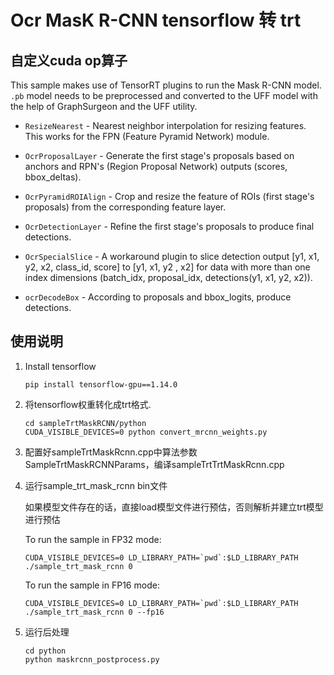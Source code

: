 # Ocr MasK R-CNN tensorflow 转 trt

## 自定义cuda op算子

This sample makes use of TensorRT plugins to run the Mask R-CNN model. `.pb` model needs to be preprocessed and converted to the UFF model with the help of GraphSurgeon and the UFF utility.

- `ResizeNearest` - Nearest neighbor interpolation for resizing features. This works for the FPN (Feature Pyramid Network) module.

- `OcrProposalLayer` - Generate the first stage's proposals based on anchors and RPN's (Region Proposal Network) outputs (scores, bbox_deltas).

- `OcrPyramidROIAlign` - Crop and resize the feature of ROIs (first stage's proposals) from the corresponding feature layer.

- `OcrDetectionLayer` - Refine the first stage's proposals to produce final detections.

- `OcrSpecialSlice` - A workaround plugin to slice detection output [y1, x1, y2, x2, class_id, score] to [y1, x1, y2 , x2] for data with more than one index dimensions (batch_idx, proposal_idx, detections(y1, x1, y2, x2)).

- `ocrDecodeBox` - According to proposals and bbox_logits, produce detections.

## 使用说明

1.  Install tensorflow

    ```
    pip install tensorflow-gpu==1.14.0
    ```

2.  将tensorflow权重转化成trt格式.
	```
	cd sampleTrtMaskRCNN/python
	CUDA_VISIBLE_DEVICES=0 python convert_mrcnn_weights.py
	```

4.  配置好sampleTrtMaskRcnn.cpp中算法参数SampleTrtMaskRCNNParams，编译sampleTrtTrtMaskRcnn.cpp


5.  运行sample_trt_mask_rcnn bin文件

	如果模型文件存在的话，直接load模型文件进行预估，否则解析并建立trt模型进行预估

	To run the sample in FP32 mode:
	```
	CUDA_VISIBLE_DEVICES=0 LD_LIBRARY_PATH=`pwd`:$LD_LIBRARY_PATH ./sample_trt_mask_rcnn 0
	```

	To run the sample in FP16 mode:
	```
	CUDA_VISIBLE_DEVICES=0 LD_LIBRARY_PATH=`pwd`:$LD_LIBRARY_PATH ./sample_trt_mask_rcnn 0 --fp16
	```

6.  运行后处理

    ```
    cd python
    python maskrcnn_postprocess.py
    ```






